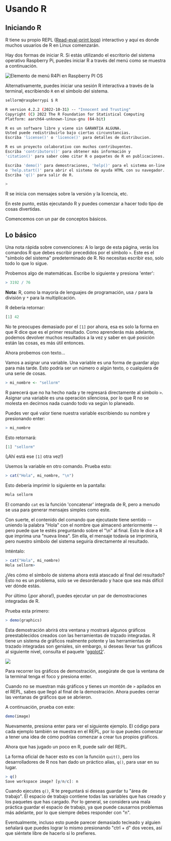 # Usando R

## Iniciando R

R tiene su propio REPL ([Read-eval-print loop](https://en.wikipedia.org/wiki/Read–eval–print_loop)) interactivo y aquí es donde muchos usuarios de R en Linux comenzarán.

Hay dos formas de iniciar R. Si estás utilizando el escritorio del sistema operativo Raspberry Pi, puedes iniciar R a través del menú como se muestra a continuación.

![Elemento de menú R4Pi en Raspberry PI OS](../../assets/images/docs/r4pi_menu.png)

Alternativamente, puedes iniciar una sesión R interactiva a través de la terminal, escribiendo `R` en el símbolo del sistema.

```bash
sellorm@raspberrypi $ R

R version 4.2.2 (2022-10-31) -- "Innocent and Trusting"
Copyright (C) 2022 The R Foundation for Statistical Computing
Platform: aarch64-unknown-linux-gnu (64-bit)

R es un software libre y viene sin GARANTIA ALGUNA.
Usted puede redistribuirlo bajo ciertas circunstancias.
Escriba 'license()' o 'licence()' para detalles de distribucion.

R es un proyecto colaborativo con muchos contribuyentes.
Escriba 'contributors()' para obtener más información y
'citation()' para saber cómo citar R o paquetes de R en publicaciones.

Escriba 'demo()' para demostraciones, 'help()' para el sistema on-line de ayuda,
o 'help.start()' para abrir el sistema de ayuda HTML con su navegador.
Escriba 'q()' para salir de R.

> 
```

R se inicia con mensajes sobre la versión y la licencia, etc.

En este punto, estás ejecutando R y puedes comenzar a hacer todo tipo de cosas divertidas.

Comencemos con un par de conceptos básicos.

## Lo básico

Una nota rápida sobre convenciones: A lo largo de esta página, verás los comandos R que debes escribir precedidos por el símbolo `>`. Este es el "símbolo del sistema" predeterminado de R. No necesitas escribir eso, solo todo lo que lo sigue.

Probemos algo de matemáticas. Escribe lo siguiente y presiona 'enter':

```R
> 3192 / 76
```

**Nota:** R, como la mayoría de lenguajes de programación, usa `/` para la división y `*` para la multiplicación.

R debería retornar:

```R
[1] 42
```

No te preocupes demasiado por el `[1]` por ahora, esa es solo la forma en que R dice que es el primer resultado. Como aprenderás más adelante, podemos devolver muchos resultados a la vez y saber en qué posición están las cosas, es más útil entonces.

Ahora probemos con texto...

Vamos a asignar una variable. Una variable es una forma de guardar algo para más tarde. Esto podría ser un número o algún texto, o cualquiera de una serie de cosas.

```R
> mi_nombre <- "sellorm"
```

R parecerá que no ha hecho nada y te regresará directamente al símbolo `>`. Asignar una variable es una operación silenciosa, por lo que R no se molesta en decirnos nada cuando todo va según lo planeado.

Puedes ver qué valor tiene nuestra variable escribiendo su nombre y presionando enter:

```R
> mi_nombre
```

Esto retornará:

```R
[1] "sellorm"
```

(¡Ahí está ese `[1]` otra vez!)

Usemos la variable en otro comando. Prueba esto:

```R
> cat("Hola", mi_nombre, "\n")
```

Esto debería imprimir lo siguiente en la pantalla:

```R
Hola sellorm
```

El comando `cat` es la función 'concatenar' integrada de R, pero a menudo se usa para generar mensajes simples como este.

Con suerte, el contenido del comando que ejecutaste tiene sentido -- uniendo la palabra "Hola" con el nombre que almacenó anteriormente -- pero puede que te estés preguntando sobre el "\n" al final. Esto le dice a R que imprima una "nueva línea". Sin ella, el mensaje todavía se imprimiría, pero nuestro símbolo del sistema seguiría directamente al resultado.

Inténtalo:

```R
> cat("Hola", mi_nombre)
Hola sellorm>
```

¿Ves cómo el símbolo de sistema ahora está atascado al final del resultado? Esto no es un problema, solo se ve desordenado y hace que sea más difícil ver dónde estás.

Por último (¡por ahora!), puedes ejecutar un par de demostraciones integradas de R.

Prueba esta primero:

```R
> demo(graphics)
```

Esta demostración abrirá otra ventana y mostrará algunos gráficos preestablecidos creados con las herramientas de trazado integradas. R tiene un sistema de gráficos realmente potente y las herramientas de trazado integradas son geniales, sin embargo, si deseas llevar tus gráficos al siguiente nivel, consulta el paquete '[ggplot2](https://ggplot2.tidyverse.org)'.

![](../../assets/images/using_r_demo_screenshot.png)

Para recorrer los gráficos de demostración, asegúrate de que la ventana de la terminal tenga el foco y presiona enter.

Cuando no se muestran más gráficos y tienes un montón de `>` apilados en el REPL, sabes que llegó al final de la demostración. Ahora puedes cerrar las ventanas de gráficos que se abrieron.

A continuación, prueba con este:

```R
demo(image)
```

Nuevamente, presiona enter para ver el siguiente ejemplo. El código para cada ejemplo también se muestra en el REPL, por lo que puedes comenzar a tener una idea de cómo podrías comenzar a crear tus propios gráficos.

Ahora que has jugado un poco en R, puede salir del REPL.

La forma oficial de hacer esto es con la función `quit()`, pero los desarrolladores de R nos han dado un práctico alias, `q()`, para usar en su lugar.

```R
> q()
Save workspace image? [y/n/c]: n
```

Cuando ejecutes `q()`, R te preguntará si deseas guardar tu "área de trabajo". El espacio de trabajo contiene todas las variables que has creado y los paquetes que has cargado. Por lo general, se considera una mala práctica guardar el espacio de trabajo, ya que puede causarnos problemas más adelante, por lo que siempre debes responder con "n".

Eventualmente, incluso esto puede parecer demasiado tecleado y alguien señalará que puedes lograr lo mismo presionando "ctrl + d" dos veces, así que siéntete libre de hacerlo si lo prefieres.
